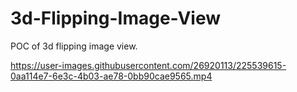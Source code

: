 # 3d-Flipping-Image-View
POC of 3d flipping image view.

https://user-images.githubusercontent.com/26920113/225539615-0aa114e7-6e3c-4b03-ae78-0bb90cae9565.mp4


